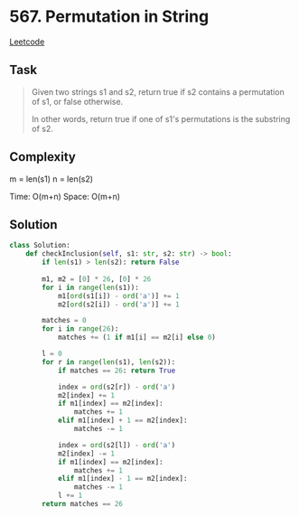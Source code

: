 # 567. Permutation in String

[Leetcode](https://leetcode.com/problems/permutation-in-string/description/)

## Task

> Given two strings s1 and s2, return true if s2 contains a permutation of s1, or false otherwise.
>
> In other words, return true if one of s1's permutations is the substring of s2.

## Complexity

m = len(s1)
n = len(s2)

Time: O(m+n)
Space: O(m+n)

## Solution

```python
class Solution:
    def checkInclusion(self, s1: str, s2: str) -> bool:
        if len(s1) > len(s2): return False
            
        m1, m2 = [0] * 26, [0] * 26
        for i in range(len(s1)):
            m1[ord(s1[i]) - ord('a')] += 1
            m2[ord(s2[i]) - ord('a')] += 1

        matches = 0
        for i in range(26):
            matches += (1 if m1[i] == m2[i] else 0)

        l = 0
        for r in range(len(s1), len(s2)):
            if matches == 26: return True

            index = ord(s2[r]) - ord('a')
            m2[index] += 1
            if m1[index] == m2[index]: 
                matches += 1
            elif m1[index] + 1 == m2[index]:
                matches -= 1

            index = ord(s2[l]) - ord('a')
            m2[index] -= 1
            if m1[index] == m2[index]: 
                matches += 1
            elif m1[index] - 1 == m2[index]:
                matches -= 1
            l += 1
        return matches == 26   
          
```
